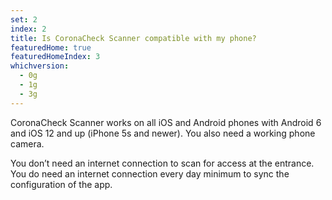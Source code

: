 ```yaml
---
set: 2
index: 2
title: Is CoronaCheck Scanner compatible with my phone?
featuredHome: true
featuredHomeIndex: 3
whichversion:
  - 0g
  - 1g
  - 3g
---
```

CoronaCheck Scanner works on all iOS and Android phones with Android 6 and iOS 12 and up (iPhone 5s and newer). You also need a working phone camera. 

You don’t need an internet connection to scan for access at the entrance. You do need an internet connection every day minimum to sync the configuration of the app. 
